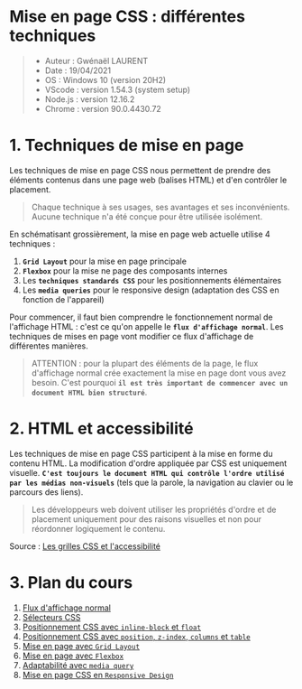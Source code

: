 # Mise en page CSS : différentes techniques

> * Auteur : Gwénaël LAURENT
> * Date : 19/04/2021
> * OS : Windows 10 (version 20H2)
> * VScode : version 1.54.3 (system setup)
> * Node.js : version 12.16.2
> * Chrome : version 90.0.4430.72


# 1. Techniques de mise en page
Les techniques de mise en page CSS nous permettent de prendre des éléments contenus dans une page web (balises HTML) et d'en contrôler le placement.

> Chaque technique à ses usages, ses avantages et ses inconvénients. Aucune technique n'a été conçue pour être utilisée isolément.

En schématisant grossièrement, la mise en page web actuelle utilise 4 techniques :
1. **```Grid Layout```** pour la mise en page principale
2. **```Flexbox```** pour la mise ne page des composants internes
3. Les **```techniques standards CSS```** pour les positionnements élémentaires
4. Les **```media queries```** pour le responsive design (adaptation des CSS en fonction de l'appareil)


Pour commencer, il faut bien comprendre le fonctionnement normal de l'affichage HTML : c'est ce qu'on appelle le **```flux d'affichage normal```**. Les techniques de mises en page vont modifier ce flux d'affichage de différentes manières.

> ATTENTION : pour la plupart des éléments de la page, le flux d'affichage normal crée exactement la mise en page dont vous avez besoin. C'est pourquoi **```il est très important de commencer avec un document HTML bien structuré```**.

# 2. HTML et accessibilité
Les techniques de mise en page CSS participent à la mise en forme du contenu HTML. La modification d'ordre appliquée par CSS est uniquement visuelle. **```C'est toujours le document HTML qui contrôle l'ordre utilisé par les médias non-visuels```** (tels que la parole, la navigation au clavier ou le parcours des liens). 

> Les développeurs web doivent utiliser les propriétés d'ordre et de placement uniquement pour des raisons visuelles et non pour réordonner logiquement le contenu.

Source : [Les grilles CSS et l'accessibilité](https://developer.mozilla.org/fr/docs/Web/CSS/CSS_Grid_Layout/CSS_Grid_Layout_and_Accessibility)


# 3. Plan du cours
1. [Flux d'affichage normal](1-flux-normal.md)
2. [Sélecteurs CSS](2-selecteurs-css.md)
3. [Positionnement CSS avec ```inline-block``` et ```float```](3-inline-block-float.md)
4. [Positionnement CSS avec ```position```, ```z-index```, ```columns``` et ```table```](4-position-zindex-table-multicol.md)
5. [Mise en page avec ```Grid Layout```](5-grid.md)
6. [Mise en page avec ```Flexbox```](6-flexbox.md)
7. [Adaptabilité avec ```media query```](7-media-query.md)
8. [Mise en page CSS en ```Responsive Design```](8-responsive-design.md)

